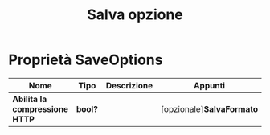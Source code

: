 ﻿---
title: Salva opzione
second_title: Aspose.Cells Cloud Documen
linktitle: Opzione di salvataggio
type: docs
url: /it/save-options/
keywords: Workbook save options
description: Aspose.Cells Cloud REST API supporta l'acquisizione di file excel in tipi di file di formato. L'SDK supporta i tipi di linguaggi di sviluppo. Includono Android, C#, Go, Java, NodeJS, Perl, PHP, Python, Ruby e swift
weight: 79
---
# Proprietà SaveOptions

Nome | Tipo | Descrizione | Appunti
------------ | ------------- | ------------- | -------------
**Abilita la compressione HTTP** | **bool?** | | [opzionale]**SalvaFormato** | **corda** | | [opzionale]**Cancella i dati** | **bool?** | Rendi vuota la cartella di lavoro dopo aver salvato il file. | [opzionale]**CacheFileCartella** | **corda** | La cartella dei file memorizzati nella cache viene utilizzata per archiviare alcuni dati di grandi dimensioni. | [opzionale]**ValidateMergedAreas** | **bool?** | Indica se convalidare le aree unite prima di salvare il file. Il valore predefinito è falso. | [opzionale]**AggiornaChartCache** | **bool?** | | [opzionale]**CreaDirectory** | **bool?** | Se true e la directory non esiste, la directory verrà creata automaticamente prima di salvare il file. | [opzionale]**Ordina nomi** | **bool?** | | [opzionale]